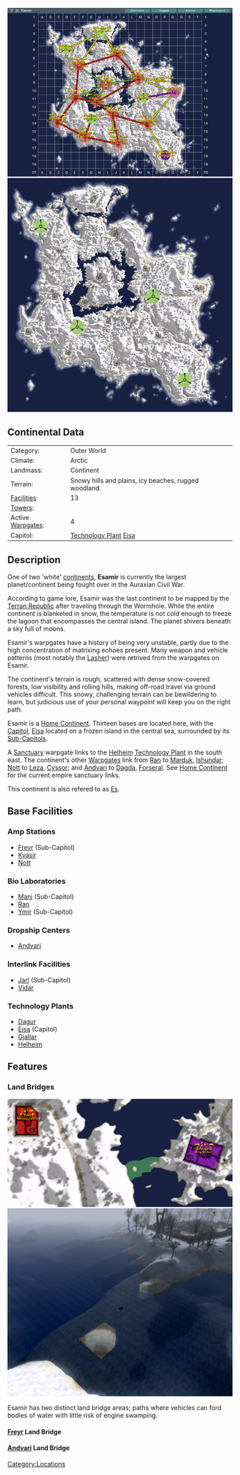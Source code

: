 ![](images/EsamirMap.jpg "fig:EsamirMap.jpg")
![](images/Esamir_Terrain.jpg "fig:Esamir_Terrain.jpg")

## Continental Data

|                                             |                                                                               |
| ------------------------------------------- | ----------------------------------------------------------------------------- |
| Category:                                   | Outer World                                                                   |
| Climate:                                    | Arctic                                                                        |
| Landmass:                                   | Continent                                                                     |
| Terrain:                                    | Snowy hills and plains, icy beaches, rugged woodland.                         |
| [Facilities](Facilities.md "wikilink"):     | 13                                                                            |
| [Towers](Tower.md "wikilink"):              |                                                                               |
| Active [Warpgates](Warpgate.md "wikilink"): | 4                                                                             |
| Capitol:                                    | [Technology Plant](Technology_Plant.md "wikilink") [Eisa](Eisa.md "wikilink") |

## Description

One of two 'white' [continents](continent.md "wikilink"), **Esamir** is
currently the largest planet/continent being fought over in the Auraxian
Civil War.

According to game lore, Esamir was the last continent to be mapped by
the [Terran Republic](Terran_Republic.md "wikilink") after traveling
through the Wormhole. While the entire continent is blanketed in snow,
the temperature is not cold enough to freeze the lagoon that encompasses
the central island. The planet shivers beneath a sky full of moons.

Esamir's warpgates have a history of being very unstable, partly due to
the high concentration of matrixing echoes present. Many weapon and
vehicle patterns (most notably the [Lasher](Lasher.md "wikilink")) were
retrived from the warpgates on Esamir.

The continent's terrain is rough, scattered with dense snow-covered
forests, low visibility and rolling hills, making off-road travel via
ground vehicles difficult. This snowy, challenging terrain can be
bewildering to learn, but judicious use of your personal waypoint will
keep you on the right path.

Esamir is a [Home Continent](Home_Continent.md "wikilink"). Thirteen bases
are located here, with the [Capitol](Capitol.md "wikilink"),
[Eisa](Eisa.md "wikilink") located on a frozen island in the central sea,
surrounded by its [Sub-Capitols](Sub.$1.md "wikilink").

A [Sanctuary](Sanctuary.md "wikilink") warpgate links to the
[Helheim](Helheim.md "wikilink") [Technology
Plant](Technology_Plant.md "wikilink") in the south east. The continent's
other [Warpgates](Warpgate.md "wikilink") link from [Ran](Ran.md "wikilink")
to [Marduk](Marduk.md "wikilink"), [Ishundar](Ishundar.md "wikilink");
[Nott](Nott.md "wikilink") to [Leza](Leza.md "wikilink"),
[Cyssor](Cyssor.md "wikilink"); and [Andvari](Andvari.md "wikilink") to
[Dagda](Dagda.md "wikilink"), [Forseral](Forseral.md "wikilink"). See [Home
Continent](Home_Continent.md "wikilink") for the current empire sanctuary
links.

This continent is also refered to as
[Es](Acronyms_and_Slang.md#Es "wikilink").

## Base Facilities

### Amp Stations

- [Freyr](Freyr.md "wikilink") (Sub-Capitol)
- [Kvasir](Kvasir.md "wikilink")
- [Nott](Nott.md "wikilink")

### Bio Laboratories

- [Mani](Mani.md "wikilink") (Sub-Capitol)
- [Ran](Ran.md "wikilink")
- [Ymir](Ymir.md "wikilink") (Sub-Capitol)

### Dropship Centers

- [Andvari](Andvari.md "wikilink")

### Interlink Facilities

- [Jarl](Jarl.md "wikilink") (Sub-Capitol)
- [Vidar](Vidar.md "wikilink")

### Technology Plants

- [Dagur](Dagur.md "wikilink")
- [Eisa](Eisa.md "wikilink") (Capitol)
- [Gjallar](Gjallar.md "wikilink")
- [Helheim](Helheim.md "wikilink")

## Features

### Land Bridges

![](images/Esa_landbridge_map.jpg "fig:Esa_landbridge_map.jpg")
![](images/Esa_landbridge_aerial.jpg "fig:Esa_landbridge_aerial.jpg")

Esamir has two distinct land bridge areas; paths where vehicles can ford
bodies of water with little risk of engine swamping.

#### [Freyr](Freyr.md "wikilink") Land Bridge

#### [Andvari](Andvari.md "wikilink") Land Bridge

[Category:Locations](Category:Locations.md "wikilink")
